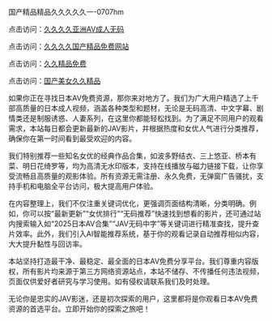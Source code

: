 国产精品精品久久久久久一-0707hm


点击访问：<a href="https://bsdf-5f5.pages.dev/">久久久久亚洲AV成人无码</a>

点击访问：<a href="https://cfad.pages.dev/">久久久久国产精品免费网站</a>

点击访问：<a href="https://gfd-5xg.pages.dev/">久久精品免费</a>

点击访问：<a href="https://fdhf-454.pages.dev/">国产美女久久精品</a>


如果你正在寻找日本AV免费资源，那你来对地方了。我们为广大用户精选了上千部高质量的日本成人视频，涵盖各种类型和题材，无论是无码高清、中文字幕、剧情类还是制服诱惑、人妻系列，在这里你都能轻松找到。为了满足不同用户的观看需求，本站每日都会更新最新的JAV影片，并根据热度和女优人气进行分类推荐，确保你在第一时间看到最受欢迎的内容。

我们特别推荐一些知名女优的经典作品合集，如波多野结衣、三上悠亚、桥本有菜、明日花绮罗等，均为高清无水印版本，支持在线播放与磁力链接下载，让你享受流畅且高质量的观影体验。所有资源无需注册、永久免费，无弹窗广告骚扰，支持手机和电脑全平台访问，极大提高用户体验。

在内容整理上，我们不仅注重关键词优化，更强调页面结构清晰，分类明确。例如，你可以按“最新更新”“女优排行”“无码推荐”快速找到想看的影片，还可通过站内搜索输入如“2025日本AV合集”“JAV无码中字”等关键词进行精准查找，提升查片效率。此外，我们引入AI智能推荐系统，基于你的观看记录自动推荐相似内容，大大提升黏性与回访率。

本站坚持打造最干净、最稳定、最全面的日本AV免费分享平台。我们尊重内容版权，所有影片均来源于第三方网络资源站点，本站不储存、不传播任何违法视频，页面仅供爱好者研究与学习使用。如有侵权请联系我们及时处理。

无论你是忠实的JAV影迷，还是初次探索的用户，这里都将是你观看日本AV免费资源的首选平台。立即开始你的探索之旅吧！


<span style="display:none;">[Canonical link](https://github.com/uu54351/24254 ）</span>
